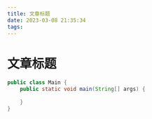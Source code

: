 ```yaml
---
title: 文章标题
date: 2023-03-08 21:35:34
tags:
---
```

# 文章标题

```java
public class Main {
    public static void main(String[] args) {
        
    }
}
```